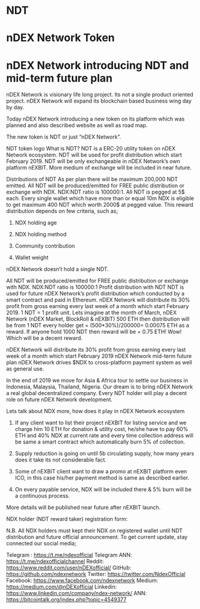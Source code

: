 # NDT
# nDEX Network Token
# nDEX Network introducing NDT and mid-term future plan
nDEX Network is visionary life long project. Its not a single product oriented project. nDEX Network will expand its blockchain based business wing day by day.

Today nDEX Network introducing a new token on its platform which was planned and also described website as well as road map.

The new token is NDT or just “nDEX Network”.


NDT token logo
What is NDT?
NDT is a ERC-20 utility token on nDEX Network ecosystem. NDT will be used for profit distribution which start February 2019. NDT will be only exchangeable in nDEX Network’s own platform nEXBIT. More medium of exchange will be included in near future.

Distributions of NDT
As per plan there will be maximum 200,000 NDT emitted. All NDT will be produced/emitted for FREE public distribution or exchange with NDX. NDX:NDT ratio is 100000:1. All NDT is pegged at 5$ each. Every single wallet which have more than or equal 10m NDX is eligible to get maximum 400 NDT which worth 2000$ at pegged value. This reward distribution depends on few criteria, such as;

1. NDX holding age

2. NDX holding method

3. Community contribution

4. Wallet weight

nDEX Network doesn’t hold a single NDT.

All NDT will be produced/emitted for FREE public distribution or exchange with NDX. NDX:NDT ratio is 100000:1
Profit distribution with NDT
NDT is used for future nDEX Network’s profit distribution which conducted by a smart contract and paid in Ethereum. nDEX Network will distribute its 30% profit from gross earning every last week of a month which start February 2019. 1 NDT = 1 profit unit. Lets imagine at the month of March, nDEX Network (nDEX Market, BlockRoll & nEXBIT) 500 ETH then distribution will be from 1 NDT every holder get = (500*30%)/200000= 0.00075 ETH as a reward. If anyone hold 1000 NDT then reward will be = 0.75 ETH! Wow! Which will be a decent reward.

nDEX Network will distribute its 30% profit from gross earning every last week of a month which start February 2019
nDEX Network mid-term future plan
nDEX Network drives $NDX to cross-platform payment system as well as general use.

In the end of 2019 we move for Asia & Africa tour to settle our business in Indonesia, Malaysia, Thailand, Nigeria.
Our dream is to bring nDEX Network a real global decentralized company. Every NDT holder will play a decent role on future nDEX Network development.

Lets talk about NDX more, how does it play in nDEX Network ecosystem
1. If any client want to list their project nEXBIT for listing service and we charge him 10 ETH for donation & utility cost, he/she have to pay 60% ETH and 40% NDX at current rate and every time collection address will be same a smart contract which automatically burn 5% of collection.

2. Supply reduction is going on until 5b circulating supply, how many years does it take its not considerable fact.

3. Some of nEXBIT client want to draw a promo at nEXBIT platform even ICO, in this case his/her payment method is same as described earlier.

4. On every payable service, NDX will be included there & 5% burn will be a continuous process.

More details will be published near future after nEXBIT launch.

NDX holder (NDT reward taker) registration form:


N.B. All NDX holders must kept their NDX on registered wallet until NDT distribution and future official announcement.
To get current update, stay connected our social media;

Telegram : https://t.me/ndexofficial
 Telegram ANN: https://t.me/ndexofficialchannel
 Reddit: https://www.reddit.com/user/nDEXofficial/
 GitHub: https://github.com/ndexnetwork
 Twitter: https://twitter.com/NdexOfficial
 Facebook: https://www.facebook.com/ndexnetwork
 Medium: https://medium.com/@nDEXofficial
 Linkedin: https://www.linkedin.com/company/ndex-network/
 ANN: https://bitcointalk.org/index.php?topic=4549377

